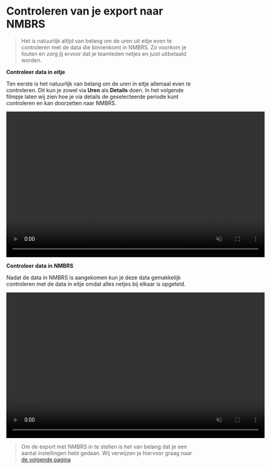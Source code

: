 # Controleren van je export naar NMBRS

> Het is natuurlijk altijd van belang om de uren uit eitje even te controleren met de data die binnenkomt in NMBRS. Zo voorkom je fouten en zorg jij ervoor dat je teamleden netjes en juist uitbetaald worden.


**Controleer data in eitje**

Ten eerste is het natuurlijk van belang om de uren in eitje allemaal even te controleren. Dit kun je zowel via **Uren** als **Details** doen. In het volgende filmpje laten wij zien hoe je via details de geselecteerde periode kunt controleren en kan doorzetten naar NMBRS.

<video controls
       muted 
       src="/assets/controleerExport.mov"
       width="683"
       height="384">
</video>


**Controleer data in NMBRS**

Nadat de data in NMBRS is aangekomen kun je deze data gemakkelijk controleren met de data in eitje omdat alles netjes bij elkaar is opgeteld.

<video controls
       muted 
       src="/assets/controleerNmbrs.mov"
       width="683"
       height="384">
</video>


> Om de export met NMBRS in te stellen is het van belang dat je een aantal instellingen hebt gedaan. Wij verwijzen je hiervoor graag naar [de volgende pagina](/koppelingen?id=nmbrs)